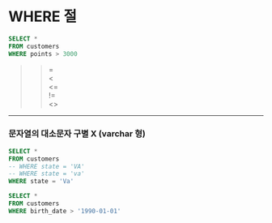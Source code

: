 # WHERE 절

```sql
SELECT * 
FROM customers
WHERE points > 3000
```

> >   
> >=   
> <   
> <=   
> !=   
> <>   
> >    
---
### **문자열의 대소문자 구별 X (varchar 형)**

```sql
SELECT * 
FROM customers
-- WHERE state = 'VA'
-- WHERE state = 'va'
WHERE state = 'Va'
```


```sql
SELECT * 
FROM customers
WHERE birth_date > '1990-01-01'
```


